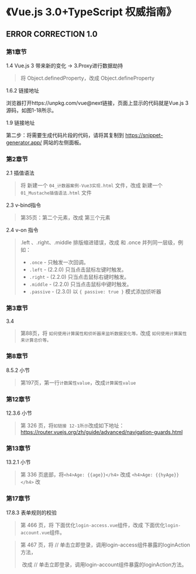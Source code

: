 # 《Vue.js 3.0+TypeScript 权威指南》



## ERROR CORRECTION 1.0

### 第1章节

1.4 Vue.js 3 带来新的变化 -> 3.Proxy进行数据劫持

> 将 Object.definedProperty，改成 Object.defineProperty



1.6.2 链接地址

浏览器打开https://unpkg.com/vue@next链接，页面上显示的代码就是Vue.js 3源码，如图1-18所示。



1.9 链接地址

第二步：将需要生成代码片段的代码，请将其复制到 https://snippet-generator.app/ 网站的左侧面板。



### 第2章节

 2.1 插值语法

> 将 新建一个 `04_计数器案例-Vue3实现.html` 文件，改成 新建一个 `01_Mustache插值语法.html` 文件



2.3 v-bind指令

> 第35页：第二个<img>元素，改成 第三个<img>元素



2.4 v-on 指令

> .left 、.right、.middle  排版缩进错误，改成 和 .once 并列同一层级，例如：
>
> - `.once` - 只触发一次回调。
> - `.left` - (2.2.0) 只当点击鼠标左键时触发。
> - `.right` - (2.2.0) 只当点击鼠标右键时触发。
> - `.middle` - (2.2.0) 只当点击鼠标中键时触发。
> - `.passive` - (2.3.0) 以 `{ passive: true }` 模式添加侦听器

### 第3章节

3.4

> 第88页，将 `如何使用计算属性和侦听器来监听数据变化等。`改成 `如何使用计算属性来计算总价等。`



### 第8章节

8.5.2 小节

> 第197页，第一行`计数属性value`，改成`计算属性value`



### 第12章节

12.3.6 小节 

> 第 326 页，将`如链接 12-1所示`改成如下地址：
> https://router.vuejs.org/zh/guide/advanced/navigation-guards.html

### 第13章节

13.2.1 小节 

> 第 336 页底部，将`<h4>Age: {{age}}</h4>` 改成 `<h4>Age: {{hyAge}}</h4>` 改



### 第17章节

17.8.3 表单规则的校验

> 第 466 页，将 下面优化`login-access.vue`组件，改成 下面优化`login-account.vue`组件。

> 第 467 页，将 // 单击立即登录，调用login-access组件暴露的loginAction方法，
>
> ​                改成 // 单击立即登录，调用login-account组件暴露的loginAction方法。









